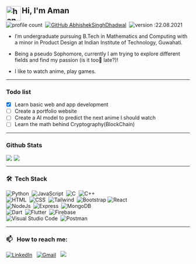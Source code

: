 ## <img alt="handwavegif" src="https://user-images.githubusercontent.com/39513876/112366216-8cfe7400-8cfe-11eb-8116-7d3dbae20e97.gif" width='40' align="left"/>  Hi, I'm Aman 


![profile count](https://shields-io-visitor-counter.herokuapp.com/badge?page=akr-25.akr-25&label=Profile%20Views&labelColor=555555&logo=GitHub&logoColor=FFFFFF&color=1D70B8&style=for-the-badge)&nbsp; [![GitHub AbhishekSinghDhadwal](https://img.shields.io/github/followers/akr-25?label=follow&style=for-the-badge)](https://github.com/akr-25)&nbsp; ![version :22.08.2021](https://img.shields.io/badge/version-22.08.2021-informational?style=for-the-badge) &nbsp;


- I’m undergraduate pursuing B.Tech in Mathematics and Computing with a minor in Product Design at Indian Institute of Technology, Guwahati.  

- Being a pseudo Sophomore, currently I am trying to explore different fields and find my passion (is it too👀 late?)! 

- I like to watch anime, play games.

------------------------------------------------------------

### Todo list
- [x] Learn basic web and app development 
- [ ] Create a portfolio website 
- [ ] Create a AI model to predict the next anime I should watch
- [ ] Learn the math behind Cryptography(BlockChain)

-------------------------------------------------------------

### Github Stats
<div style="display:flex; align-items:center;" align="center">
<img src="https://github-readme-stats.vercel.app/api?username=akr-25&show_icons=true&hide_border=true&&count_private=true&include_all_commits=true"/>
<img style="margin-left: 5px" src="https://github-readme-stats.vercel.app/api/top-langs/?username=akr-25">
</div>

---

### 🛠 &nbsp;Tech Stack

![Python](https://img.shields.io/badge/-Python-05122A?style=flat&logo=python)&nbsp; ![JavaScript](https://img.shields.io/badge/-JavaScript-05122A?style=flat&logo=javascript)&nbsp; ![C](https://img.shields.io/badge/-C-05122A?style=flat&logo=C&logoColor=A8B9CC)&nbsp; ![C++](https://img.shields.io/badge/-C++-05122A?style=flat&logo=C%2B%2B&logoColor=00599C)&nbsp;   
![HTML](https://img.shields.io/badge/-HTML-05122A?style=flat&logo=HTML5)&nbsp; ![CSS](https://img.shields.io/badge/-CSS-05122A?style=flat&logo=CSS3&logoColor=1572B6)&nbsp; ![Tailwind](https://img.shields.io/badge/-Tailwind-05122A?style=flat&logo=tailwindcss&logoColor)&nbsp; ![Bootstrap](https://img.shields.io/badge/-Bootstrap-05122A?style=flat&logo=bootstrap&logoColor=563D7C)&nbsp;![React](https://img.shields.io/badge/-React-05122A?style=flat&logo=react)&nbsp;   
![NodeJs](https://img.shields.io/badge/-NodeJs-05122A?style=flat&logo=node.js)&nbsp; ![Express](https://img.shields.io/badge/-Express-05122A?style=flat&logo=express)&nbsp; ![MongoDB](https://img.shields.io/badge/-MongoDB-05122A?style=flat&logo=MongoDB)&nbsp;    
![Dart](https://img.shields.io/badge/-Dart-05122A?style=flat&logo=Dart&logoColor=cyan)&nbsp; ![Flutter](https://img.shields.io/badge/-Flutter-05122A?style=flat&logo=flutter&logoColor=blue)&nbsp; ![Firebase](https://img.shields.io/badge/-Firebase-05122A?style=flat&logo=Firebase)&nbsp;    
![Visual Studio Code](https://img.shields.io/badge/-Visual%20Studio%20Code-05122A?style=flat&logo=visual-studio-code&logoColor=007ACC)&nbsp; ![Postman](https://img.shields.io/badge/-Postman-05122A?style=flat&logo=Postman)&nbsp;     

---

### 📫 &nbsp; How to reach me:


<a href="https://www.linkedin.com/in/akr25/"><img alt="LinkedIn" src="https://img.shields.io/badge/linkedin%20-%230077B5.svg?&style=for-the-badge&logo=linkedin&logoColor=white"/></a> &nbsp;
<a href="mailto:aman.26262@gmail.com"><img alt="Gmail" src="https://img.shields.io/badge/Gmail-D14836?style=for-the-badge&logo=gmail&logoColor=white" /></a> &nbsp;
<a href="https://instagram.com/aman652"><img src="https://img.shields.io/badge/-@aman652_-E4405F?style=for-the-badge&logo=Instagram&logoColor=white"/></a> &nbsp;
